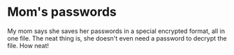 # Mom's passwords
My mom says she saves her passwords in a special encrypted format, all in one file.
The neat thing is, she doesn't even need a password to decrypt the file.
How neat!
